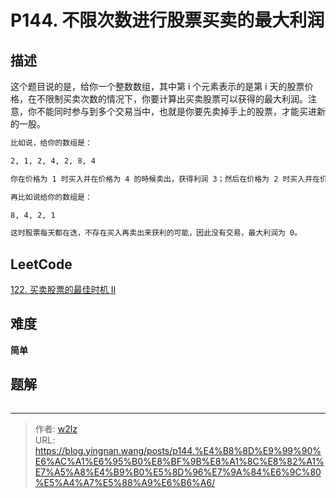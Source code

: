 # P144. 不限次数进行股票买卖的最大利润


<!--more-->

## 描述

这个题目说的是，给你一个整数数组，其中第 i 个元素表示的是第 i 天的股票价格，在不限制买卖次数的情况下，你要计算出买卖股票可以获得的最大利润。注意，你不能同时参与到多个交易当中，也就是你要先卖掉手上的股票，才能买进新的一股。

```markdown
比如说，给你的数组是：

2, 1, 2, 4, 2, 8, 4

你在价格为 1 时买入并在价格为 4 的時候卖出，获得利润 3；然后在价格为 2 时买入并在价格为 8 时卖出，获得利润 6。这个买卖组合可以获得最大利润 9。

再比如说给你的数组是：

8, 4, 2, 1

这时股票每天都在迭，不存在买入再卖出来获利的可能，因此没有交易，最大利润为 0。
```

## LeetCode

[122. 买卖股票的最佳时机 II](https://leetcode.cn/problems/best-time-to-buy-and-sell-stock-ii/description/)

## 难度

**简单**

## 题解

```java

```


---

> 作者: [w2lz](https://github.com/w2lz)  
> URL: https://blog.yingnan.wang/posts/p144.%E4%B8%8D%E9%99%90%E6%AC%A1%E6%95%B0%E8%BF%9B%E8%A1%8C%E8%82%A1%E7%A5%A8%E4%B9%B0%E5%8D%96%E7%9A%84%E6%9C%80%E5%A4%A7%E5%88%A9%E6%B6%A6/  

